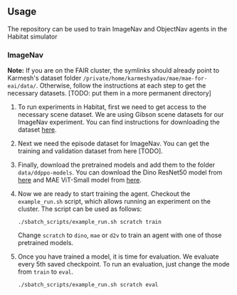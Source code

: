 ## Usage

The repository can be used to train ImageNav and ObjectNav agents in the Habitat simulator

### ImageNav
**Note:** If you are on the FAIR cluster, the symlinks should already point to Karmesh's dataset folder `/private/home/karmeshyadav/mae/mae-for-eai/data/`. Otherwise, follow the instructions at each step to get the necessary datasets. [TODO: put them in a more permanent directory]

1. To run experiments in Habitat, first we need to get access to the necessary scene dataset. We are using Gibson scene datasets for our ImageNav experiment. You can find instructions for downloading the dataset [here](https://github.com/facebookresearch/habitat-lab#gibson).

1. Next we need the episode dataset for ImageNav. You can get the training and validation dataset from here [TODO].
   
1. Finally, download the pretrained models and add them to the folder `data/ddppo-models`. You can download the Dino ResNet50 model from [here](https://www.dropbox.com/s/xd5fsuqamen6ov7/omnidata_DINO_02.pth?dl=0) and MAE ViT-Small model from [here](https://www.dropbox.com/s/jndr74khagi3ndc/mae_vit_small_decoder_large_HGPS_RE10K_100.pth?dl=0).

1. Now we are ready to start training the agent. Checkout the `example_run.sh` script, which allows running an experiment on the cluster. The script can be used as follows:
   ```
   ./sbatch_scripts/example_run.sh scratch train
   ```
   Change `scratch` to `dino`, `mae` or `d2v` to train an agent with one of those pretrained models.

1. Once you have trained a model, it is time for evaluation. We evaluate every 5th saved checkpoint. To run an evaluation, just change the mode from `train` to `eval`.
   ```
   ./sbatch_scripts/example_run.sh scratch eval
   ```
